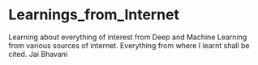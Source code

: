 # Learnings_from_Internet
Learning about everything of interest from Deep and Machine Learning from various sources of internet. Everything from where I learnt shall be cited. Jai Bhavani
